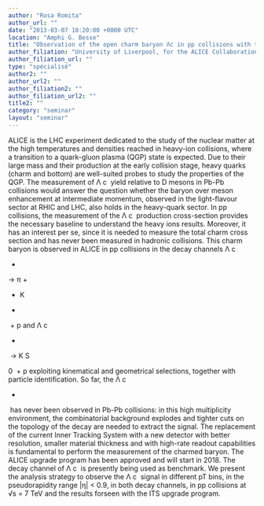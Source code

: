 ```yaml
---
author: "Rosa Romita"
author_url: ""
date: "2013-03-07 10:20:00 +0000 UTC"
location: "Amphi G. Besse"
title: "Observation of the open charm baryon Λc in pp collisions with the ALICE experiment at the LHC and future perspectives with the ALICE upgrade program"
author_filiation: "University of Liverpool, for the ALICE Collaboration"
author_filiation_url: ""
type: "spécialisé"
author2: ""
author_url2: ""
author_filiation2: ""
author_filiation_url2: ""
title2: ""
category: "seminar" 
layout: "seminar"
---
```

ALICE is the LHC experiment dedicated to the study of the nuclear matter at the high temperatures and densities reached in heavy-ion collisions, where a transition to a quark-gluon plasma (QGP) state is expected. Due to their large mass and their production at the early collision stage, heavy quarks (charm and bottom) are well-suited probes to study the properties of the QGP. The measurement of Λ
c
 yield relative to D mesons in Pb-Pb collisions would answer the question whether the baryon over meson enhancement at intermediate momentum, observed in the light-flavour sector at RHIC and LHC, also holds in the heavy-quark sector. In pp collisions, the measurement of the Λ
c 
production cross-section provides the necessary baseline to understand the heavy ions results. Moreover, it has an interest per se, since it is needed to measure the total charm cross section and has never been measured in hadronic collisions. This charm baryon is observed in ALICE in pp collisions in the decay channels Λ
c

+
 → π
+
 + K
-
 + p and Λ
c

+
 → K
S

0
 + p exploiting kinematical and geometrical selections, together with particle identification. So far, the Λ
c

+
 has never been observed in Pb-Pb collisions: in this high multiplicity environment, the combinatorial background explodes and tighter cuts on the topology of the decay are needed to extract the signal. The replacement of the current Inner Tracking System with a new detector with better resolution, smaller material thickness and with high-rate readout capabilities is fundamental to perform the measurement of the charmed baryon. The ALICE upgrade program has been approved and will start in 2018. The decay channel of Λ
c
 is presently being used as benchmark. We present the analysis strategy to observe the Λ
c
 signal in different pT bins, in the pseudorapidity range |η| &lt; 0.9, in both decay channels, in pp collisions at √s = 7 TeV and the results forseen with the ITS upgrade program.
